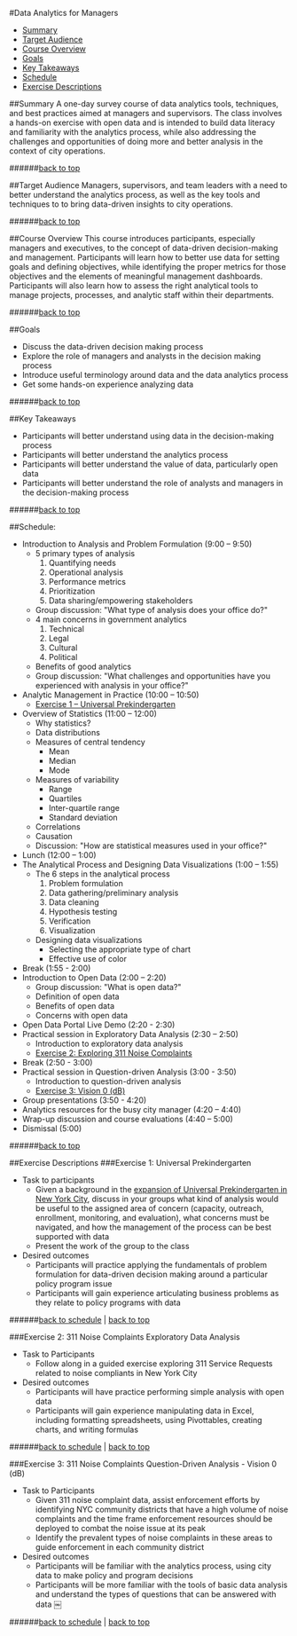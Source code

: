 <a id="top"></a>
#Data Analytics for Managers

+ [Summary](#summary)
+ [Target Audience](#target-audience)
+ [Course Overview](#course-overview)
+ [Goals](#goals)
+ [Key Takeaways](#key-takeaways)
+ [Schedule](#schedule)
+ [Exercise Descriptions](#exercise-descriptions)

<a id="summary"></a>
##Summary
A one-day survey course of data analytics tools, techniques, and best practices aimed at managers and supervisors. The class involves a hands-on exercise with open data and is intended to build data literacy and familiarity with the analytics process, while also addressing the challenges and opportunities of doing more and better analysis in the context of city operations. 

######[back to top](#top)

<a id="target-audience"></a>
##Target Audience
Managers, supervisors, and team leaders with a need to better understand the analytics process, as well as the key tools and techniques to to bring data-driven insights to city operations.

######[back to top](#top)

<a id="course-overview"></a>
##Course Overview
This course introduces participants, especially managers and executives, to the concept of data-driven decision-making and management. Participants will learn how to better use data for setting goals and defining objectives, while identifying the proper metrics for those objectives and the elements of meaningful management dashboards. Participants will also learn how to assess the right analytical tools to manage projects, processes, and analytic staff within their departments.

######[back to top](#top)

<a id="goals"></a>
##Goals
+ Discuss the data-driven decision making process
+ Explore the role of managers and analysts in the decision making process
+ Introduce useful terminology around data and the data analytics process
+ Get some hands-on experience analyzing data

######[back to top](#top)

<a id="key-takeaways"></a>
##Key Takeaways
+ Participants will better understand using data in the decision-making process
+ Participants will better understand the analytics process
+ Participants will better understand the value of data, particularly open data
+ Participants will better understand the role of analysts and managers in the decision-making process

######[back to top](#top)

<a id="schedule"></a>
##Schedule:
+ Introduction to Analysis and Problem Formulation (9:00 – 9:50) 
    + 5 primary types of analysis
	    1. Quantifying needs
	    2. Operational analysis
	    3. Performance metrics
	    4. Prioritization
	    5. Data sharing/empowering stakeholders
    + Group discussion: "What type of analysis does your office do?" 
    + 4 main concerns in government analytics
	    1. Technical
	    2. Legal
	    3. Cultural
	    4. Political
    + Benefits of good analytics  
    + Group discussion: "What challenges and opportunities have you experienced with analysis in your office?" <a id="ex1"></a>
+ Analytic Management in Practice (10:00 – 10:50)  
	+ [Exercise 1 – Universal Prekindergarten](#exercise1) 
+ Overview of Statistics (11:00 – 12:00)
	+ Why statistics?
	+ Data distributions
	+ Measures of central tendency
		+ Mean
		+ Median
		+ Mode
	+ Measures of variability
		+ Range
		+ Quartiles
		+ Inter-quartile range
		+ Standard deviation
	+ Correlations
	+ Causation
	+ Discussion: "How are statistical measures used in your office?"
+ Lunch (12:00 – 1:00)
+ The Analytical Process and Designing Data Visualizations (1:00 – 1:55)
	+ The 6 steps in the analytical process
		1. Problem formulation
		2. Data gathering/preliminary analysis
		3. Data cleaning
		4. Hypothesis testing
		5. Verification
		6. Visualization
	+ Designing data visualizations
		+ Selecting the appropriate type of chart
		+ Effective use of color
+ Break (1:55 - 2:00)<a id="ex2"></a>
+ Introduction to Open Data (2:00 – 2:20)
    + Group discussion: "What is open data?"
    + Definition of open data
    + Benefits of open data
    + Concerns with open data
+ Open Data Portal Live Demo (2:20 - 2:30)
+ Practical session in Exploratory Data Analysis (2:30 – 2:50)
	+ Introduction to exploratory data analysis
	+ [Exercise 2: Exploring 311 Noise Complaints](#exercise2)
+ Break (2:50 - 3:00)
+ Practical session in Question-driven Analysis (3:00 - 3:50)
	+ Introduction to question-driven analysis<a id="ex3"></a>
	+ [Exercise 3: Vision 0 (dB)](#exercise3)
+ Group presentations (3:50 - 4:20)
+ Analytics resources for the busy city manager (4:20 – 4:40)
+ Wrap-up discussion and course evaluations (4:40 – 5:00)
+ Dismissal (5:00)

######[back to top](#top)

<a id="exercise-descriptions"></a>
##Exercise Descriptions
<a id="exercise1"></a>
###Exercise 1: Universal Prekindergarten
+ Task to participants
    + Given a background in the [expansion of Universal Prekindergarten in New York City](http://schools.nyc.gov/ChoicesEnrollment/PreK/default.htm), discuss in your groups what kind of analysis would be useful to the assigned area of concern (capacity, outreach, enrollment, monitoring, and evaluation), what concerns must be navigated, and how the management of the process can be best supported with data
	+ Present the work of the group to the class
+ Desired outcomes
    + Participants will practice applying the fundamentals of problem formulation for data-driven decision making around a particular policy program issue
    + Participants will gain experience articulating business problems as they relate to policy programs with data

######[back to schedule](#ex1) | [back to top](#top)

<a id="exercise2"></a>
###Exercise 2: 311 Noise Complaints Exploratory Data Analysis
+ Task to Participants
	+ Follow along in a guided exercise exploring 311 Service Requests related to noise compliants in New York City
+ Desired outcomes
	+ Participants will have practice performing simple analysis with open data
	+ Participants will gain experience manipulating data in Excel, including formatting spreadsheets, using Pivottables, creating charts, and writing formulas

 
######[back to schedule](#ex2) | [back to top](#top)

<a id="exercise3"></a>
###Exercise 3: 311 Noise Complaints Question-Driven Analysis - Vision 0 (dB)
+ Task to Participants
	+ Given 311 noise complaint data, assist enforcement efforts by identifying NYC community districts that have a high volume of noise complaints and the time frame enforcement resources should be deployed to combat the noise issue at its peak
    + Identify the prevalent types of noise complaints in these areas to guide enforcement in each community district
+ Desired outcomes
	+ Participants will be familiar with the analytics process, using city data to make policy and program decisions
   + Participants will be more familiar with the tools of basic data analysis and understand the types of questions that can be answered with data
￼

######[back to schedule](#ex3) | [back to top](#top)
